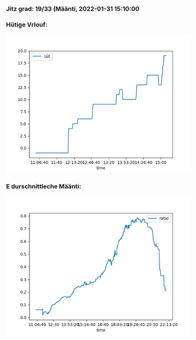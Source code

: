 ### Jitz grad: 19/33 (Määnti, 2022-01-31 15:10:00

### Hütige Vrlouf:
![Graph](Today.png)

### E durschnittleche Määnti:
![Graph](Määnti.png)